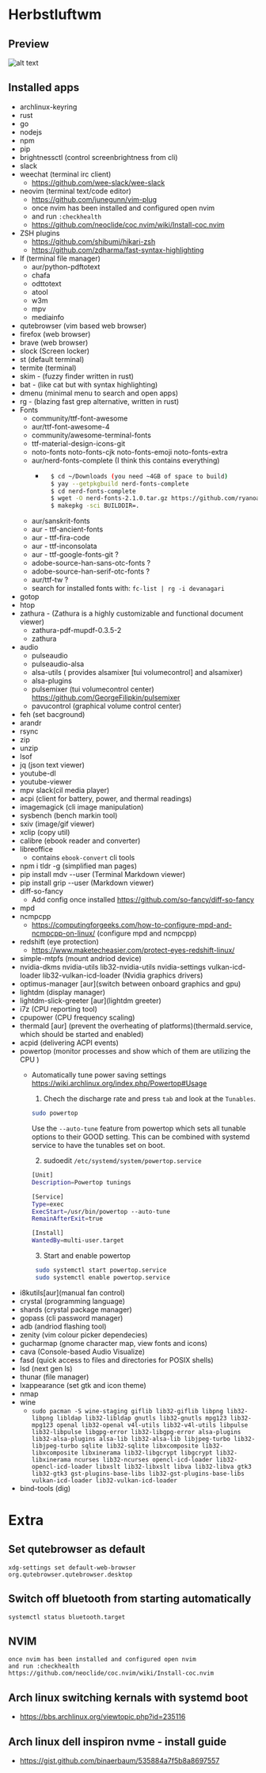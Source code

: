 # Herbstluftwm
## Preview
![alt text](wm-preview.png "herbstluftwm")

## Installed apps
* archlinux-keyring
* rust
* go
* nodejs
* npm 
* pip
* brightnessctl (control screenbrightness from cli)
* slack
* weechat (terminal irc client) 
	- https://github.com/wee-slack/wee-slack
* neovim (terminal text/code editor)
	- https://github.com/junegunn/vim-plug
  - once nvim has been installed and configured open nvim
  - and run `:checkhealth`
  - https://github.com/neoclide/coc.nvim/wiki/Install-coc.nvim
* ZSH plugins
	- https://github.com/shibumi/hikari-zsh
	- https://github.com/zdharma/fast-syntax-highlighting
* lf (terminal file manager)
	- aur/python-pdftotext
	- chafa
	- odttotext
	- atool
	- w3m
	- mpv
	- mediainfo
* qutebrowser (vim based web browser)
* firefox (web browser)
* brave (web browser)
* slock (Screen locker)
* st (default terminal)
* termite (terminal)
* skim - (fuzzy finder written in rust)
* bat - (like cat but with syntax highlighting)
* dmenu (minimal menu to search and open apps)
* rg - (blazing fast grep alternative, written in rust)
* Fonts
  - community/ttf-font-awesome
  - aur/ttf-font-awesome-4
  - community/awesome-terminal-fonts
  - ttf-material-design-icons-git
  - noto-fonts noto-fonts-cjk noto-fonts-emoji noto-fonts-extra
  - aur/nerd-fonts-complete (I think this contains everything)
    - ```sh
        $ cd ~/Downloads (you need ~4GB of space to build)
        $ yay --getpkgbuild nerd-fonts-complete
        $ cd nerd-fonts-complete
        $ wget -O nerd-fonts-2.1.0.tar.gz https://github.com/ryanoasis/nerd-fonts/archive/v2.1.0.tar.gz
        $ makepkg -sci BUILDDIR=.
      ```
  - aur/sanskrit-fonts
  - aur - ttf-ancient-fonts
  - aur - ttf-fira-code
  - aur - ttf-inconsolata
  - aur - ttf-google-fonts-git ?
  - adobe-source-han-sans-otc-fonts ?
  - adobe-source-han-serif-otc-fonts ?
  - aur/ttf-tw ?
  - search for installed fonts with: `fc-list | rg -i devanagari`
* gotop
* htop
* zathura - (Zathura is a highly customizable and functional document viewer)
	- zathura-pdf-mupdf-0.3.5-2
	- zathura
* audio
	- pulseaudio 
	- pulseaudio-alsa
	- alsa-utils ( provides alsamixer [tui volumecontrol] and alsamixer)
	- alsa-plugins
	- pulsemixer (tui volumecontrol center)
		https://github.com/GeorgeFilipkin/pulsemixer 
  - pavucontrol (graphical volume control center)
* feh (set bacground)
* arandr
* rsync
* zip
* unzip
* lsof
* jq  (json text viewer)
* youtube-dl
* youtube-viewer
* mpv slack(cil media player)
* acpi (client for battery, power, and thermal readings)
* imagemagick (cli image manipulation)
* sysbench (bench markin tool)
* sxiv (image/gif viewer)
* xclip (copy util)
* calibre (ebook reader and converter)
* libreoffice
   - contains `ebook-convert` cli tools
* npm i tldr -g (simplified man pages)
* pip install mdv --user (Terminal Markdown viewer)
* pip install grip --user (Markdown viewer)
* diff-so-fancy
  - Add config once installed https://github.com/so-fancy/diff-so-fancy
* mpd
* ncmpcpp
  - https://computingforgeeks.com/how-to-configure-mpd-and-ncmpcpp-on-linux/
    (configure mpd and ncmpcpp)
* redshift (eye protection)
  - https://www.maketecheasier.com/protect-eyes-redshift-linux/
* simple-mtpfs (mount andriod device)
* nvidia-dkms nvidia-utils lib32-nvidia-utils nvidia-settings vulkan-icd-loader lib32-vulkan-icd-loader (Nvidia graphics drivers)
* optimus-manager [aur](switch between onboard graphics and gpu)
* lightdm (display manager)
* lightdm-slick-greeter [aur](lightdm greeter)
* i7z (CPU reporting tool)
* cpupower (CPU frequency scaling)
* thermald [aur] (prevent the overheating of platforms)(thermald.service, which should be started and enabled)
* acpid (delivering ACPI events)
* powertop (monitor processes and show which of them are utilizing the CPU )
  - Automatically tune power saving settings
    https://wiki.archlinux.org/index.php/Powertop#Usage

    1. Chech the discharge rate and press `tab` and look at the `Tunables`. 
    ```sh
    sudo powertop
    ```
    
    Use the `--auto-tune` feature from powertop which sets all tunable options to their GOOD setting. This can be combined with systemd service to have the tunables set on boot. 
    
    2. sudoedit `/etc/systemd/system/powertop.service`
    ```sh
    [Unit]
    Description=Powertop tunings

    [Service]
    Type=exec
    ExecStart=/usr/bin/powertop --auto-tune
    RemainAfterExit=true

    [Install]
    WantedBy=multi-user.target
    ```

    3. Start and enable powertop
    ```sh
     sudo systemctl start powertop.service
     sudo systemctl enable powertop.service
    ```
* i8kutils[aur](manual fan control)
* crystal (programming language)
* shards (crystal package manager)
* gopass (cli password manager)
* adb (andriod flashing tool)
* zenity (vim colour picker dependecies)
* gucharmap (gnome character map, view fonts and icons)
* cava (Console-based Audio Visualize)
* fasd (quick access to files and directories for POSIX shells)
* lsd (next gen ls)
* thunar (file manager)
* lxappearance (set gtk and icon theme)
* nmap
* wine 
    - `sudo pacman -S wine-staging giflib lib32-giflib libpng lib32-libpng libldap lib32-libldap gnutls lib32-gnutls mpg123 lib32-mpg123 openal lib32-openal v4l-utils lib32-v4l-utils libpulse lib32-libpulse libgpg-error lib32-libgpg-error alsa-plugins lib32-alsa-plugins alsa-lib lib32-alsa-lib libjpeg-turbo lib32-libjpeg-turbo sqlite lib32-sqlite libxcomposite lib32-libxcomposite libxinerama lib32-libgcrypt libgcrypt lib32-libxinerama ncurses lib32-ncurses opencl-icd-loader lib32-opencl-icd-loader libxslt lib32-libxslt libva lib32-libva gtk3 lib32-gtk3 gst-plugins-base-libs lib32-gst-plugins-base-libs vulkan-icd-loader lib32-vulkan-icd-loader`
* bind-tools (dig)

# Extra
## Set qutebrowser as default
`xdg-settings set default-web-browser org.qutebrowser.qutebrowser.desktop`

## Switch off bluetooth from starting automatically
`systemctl status bluetooth.target`

## NVIM
```
once nvim has been installed and configured open nvim
and run :checkhealth
https://github.com/neoclide/coc.nvim/wiki/Install-coc.nvim
```

## Arch linux switching kernals with systemd boot
- https://bbs.archlinux.org/viewtopic.php?id=235116
 
## Arch linux dell inspiron nvme - install guide
- https://gist.github.com/binaerbaum/535884a7f5b8a8697557

